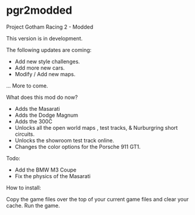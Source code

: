 # pgr2modded

Project Gotham Racing 2 - Modded 

This version is in development.

The following updates are coming:

 - Add new style challenges.
 - Add more new cars.
 - Modify / Add new maps.

... More to come.

What does this mod do now?

 - Adds the Masarati
 - Adds the Dodge Magnum
 - Adds the 300C
 - Unlocks all the open world maps , test tracks, & Nurburgring short circuits.
 - Unlocks the showroom test track online.
 - Changes the color options for the Porsche 911 GT1.


Todo:

 - Add the BMW M3 Coupe
 - Fix the physics of the Masarati

How to install:

Copy the game files over the top of your current game files and clear your cache. Run the game.

